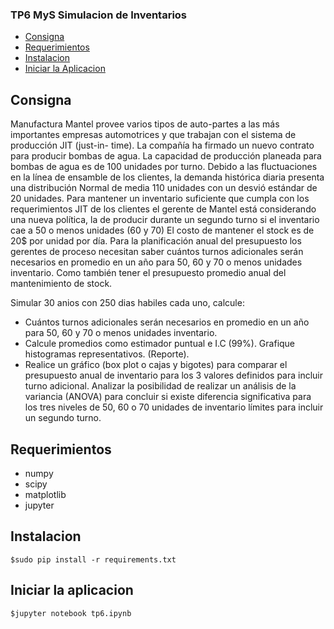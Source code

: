 


### TP6 MyS Simulacion de Inventarios ###


  - [Consigna](#consigna)
  - [Requerimientos](#requerimientos)
  - [Instalacion](#instalacion)
  - [Iniciar la Aplicacion](#iniciar-la-aplicacion)
  

## Consigna ##
Manufactura Mantel provee varios tipos de auto-partes a las más importantes empresas automotrices y que trabajan con el sistema de producción JIT (just-in-
time). La compañía ha firmado un nuevo contrato para producir bombas de agua. La capacidad de producción planeada para bombas de agua es de 100 unidades por turno. Debido a las fluctuaciones en la línea de ensamble de los clientes, la demanda histórica diaria presenta una distribución Normal de media 110 unidades con un desvió estándar de 20 unidades. Para mantener un inventario suficiente que cumpla con los requerimientos JIT de los clientes el gerente de Mantel está considerando una nueva política, la de producir durante un segundo turno si el inventario cae a 50 o menos unidades (60 y 70) El costo de mantener el stock es de 20$ por unidad por día. Para la planificación anual del presupuesto los gerentes de proceso necesitan saber cuántos turnos adicionales serán necesarios en promedio en un año para 50, 60 y 70 o menos unidades inventario. Como también tener el presupuesto promedio anual del mantenimiento de stock.


Simular 30 anios con 250 dias habiles cada uno, calcule:
  - Cuántos turnos adicionales serán necesarios en promedio en un año para 50, 60 y 70 o menos unidades inventario.
  - Calcule promedios como estimador puntual e I.C (99%). Grafique histogramas representativos. (Reporte).
  - Realice un gráfico (box plot o cajas y bigotes) para comparar el presupuesto anual de inventario para los 3 valores definidos para incluir turno adicional. Analizar la posibilidad de realizar un análisis de la variancia (ANOVA) para concluir si existe diferencia significativa para los tres niveles de 50, 60 o 70 unidades de inventario límites para incluir un segundo turno.


## Requerimientos ##
  - numpy
  - scipy
  - matplotlib
  - jupyter
  
## Instalacion ##
    $sudo pip install -r requirements.txt

## Iniciar la aplicacion ##
    $jupyter notebook tp6.ipynb 


